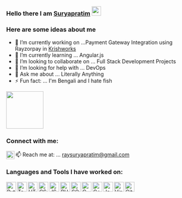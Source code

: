 ### Hello there I am [Suryapratim][linkedin] <img src="https://media.giphy.com/media/hvRJCLFzcasrR4ia7z/giphy.gif" width="25px"><br/>

### Here are some ideas about me

- 🔭 I’m currently working on ...Payment Gateway Integration using Rayzorpay in [Krishworks][comp_website]
- 🌱 I’m currently learning ... Angular.js
- 👯 I’m looking to collaborate on ... Full Stack Development Projects
- 🤔 I’m looking for help with ... DevOps
- 💬 Ask me about ... Literally Anything
- ⚡ Fun fact: ... I'm Bengali and I hate fish<br/>
<img src="https://www.bacancytechnology.com/blog/wp-content/uploads/2019/07/developer-dribbble.gif" width="100px">
<br/>

### Connect with me:

[<img align="left" alt="Suryapratim | LinkedIn" width="22px" src="https://simpleicons.org/icons/linkedin.svg" />][linkedin]
📫 Reach me at: ... raysuryapratim@gmail.com
<br/>

### Languages and Tools I have worked on:

<img align="left" alt="Python" height="26px" src="https://img.icons8.com/color/48/000000/python.png" />
<img align="left" alt="Tableau" height="26px" src="https://img.icons8.com/color/48/000000/tableau-software.png" />
<img align="left" alt="HTML" height="26px" src="https://img.icons8.com/color/48/000000/html-5.png" />
<img align="left" alt="CSS" height="26px" src="https://img.icons8.com/color/48/000000/css3.png" />
<img align="left" alt="JS" height="26px" src="https://img.icons8.com/color/48/000000/javascript.png" />
<img align="left" alt="PHP" height="26px" src="https://img.icons8.com/color/48/000000/php.png" />
<img align="left" alt="SQL" height="26px" src="https://img.icons8.com/color/48/000000/sql.png" />
<img align="left" alt="C" height="26px" src="https://img.icons8.com/color/48/000000/c-programming.png" />
<img align="left" alt="C++" height="26px" src="https://img.icons8.com/color/48/000000/c-plus-plus-logo.png" />
<img align="left" alt="Java" height="26px" src="https://img.icons8.com/color/48/000000/java-coffee-cup-logo.png" />
<img align="left" alt="Visual Studio Code" height="26px" src="https://img.icons8.com/color/48/000000/visual-studio-code-2019.png" />
<img align="left" alt="Github" height="26px" src="https://img.icons8.com/color/48/000000/github.png" />



[comp_website]: https://krishworks.com/
[linkedin]: https://www.linkedin.com/in/suryapratimray/
